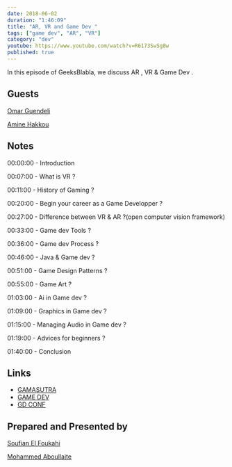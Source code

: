 ```yaml
---
date: 2018-06-02
duration: "1:46:09"
title: "AR, VR and Game Dev "
tags: ["game dev", "AR", "VR"]
category: "dev"
youtube: https://www.youtube.com/watch?v=R6173SwSg8w
published: true
---
```


In this episode of GeeksBlabla, we discuss AR , VR & Game Dev .

## Guests

[Omar Guendeli](https://www.linkedin.com/in/omar-guendeli-70a57862)

[Amine Hakkou](https://www.hakkou.me/)

## Notes

00:00:00 - Introduction

00:07:00 - What is VR ?

00:11:00 - History of Gaming ?

00:20:00 - Begin your career as a Game Developper ?

00:27:00 - Difference between VR & AR ?(open computer vision framework)

00:33:00 - Game dev Tools ?

00:36:00 - Game dev Process ?

00:46:00 - Java & Game dev ?

00:51:00 - Game Design Patterns ?

00:55:00 - Game Art ?

01:03:00 - Ai in Game dev ?

01:09:00 - Graphics in Game dev ?

01:15:00 - Managing Audio in Game dev ?

01:19:00 - Advices for beginners ?

01:40:00 - Conclusion

## Links

- [GAMASUTRA](https://www.gamasutra.com/)
- [GAME DEV](https://gamedev.net/)
- [GD CONF](https://gdconf.com/)

## Prepared and Presented by

[Soufian El Foukahi](https://twitter.com/soufyanAI)

[Mohammed Aboullaite](https://twitter.com/laytoun)

